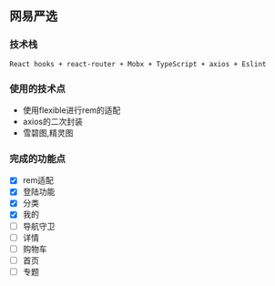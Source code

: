 ## 网易严选

### 技术栈
    React hooks + react-router + Mobx + TypeScript + axios + Eslint 

### 使用的技术点
- 使用flexible进行rem的适配
- axios的二次封装
- 雪碧图,精灵图


### 完成的功能点
- [x] rem适配
- [x] 登陆功能
- [x] 分类
- [x] 我的
- [ ] 导航守卫
- [ ] 详情
- [ ] 购物车
- [ ] 首页
- [ ] 专题
